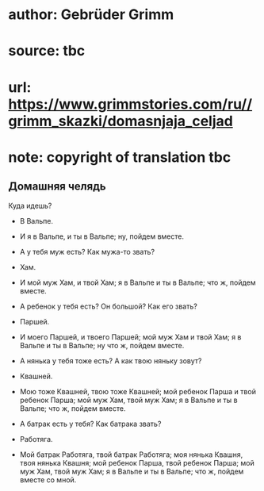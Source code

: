 # author: Gebrüder Grimm
# source: tbc
# url: https://www.grimmstories.com/ru//grimm_skazki/domasnjaja_celjad
# note: copyright of translation tbc

## Домашняя челядь 

Куда идешь?

- В Вальпе.

- И я в Вальпе, и ты в Вальпе; ну, пойдем вместе.

- А у тебя муж есть? Как мужа-то звать?

- Хам.

- И мой муж Хам, и твой Хам; я в Вальпе и ты в Вальпе; что ж, пойдем
вместе.

- А ребенок у тебя есть? Он большой? Как его звать?

- Паршей.

- И моего Паршей, и твоего Паршей; мой муж Хам и твой Хам; я в Вальпе и
ты в Вальпе; ну что ж, пойдем вместе.

- А нянька у тебя тоже есть? А как твою няньку зовут?

- Квашней.

- Мою тоже Квашней, твою тоже Квашней; мой ребенок Парша и твой ребенок
Парша; мой муж Хам, твой муж Хам; я в Вальпе и ты в Вальпе; что ж,
пойдем вместе.

- А батрак есть у тебя? Как батрака звать?

- Работяга.

- Мой батрак Работяга, твой батрак Работяга; моя нянька Квашня, твоя
нянька Квашня; мой ребенок Парша, твой ребенок Парша; мой муж Хам, твой
муж Хам; я в Вальпе и ты в Вальпе; что ж, пойдем вместе со мной.
